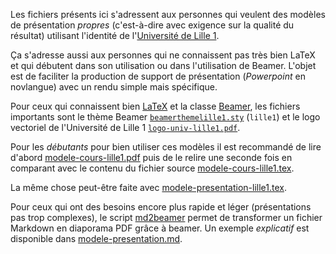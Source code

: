 Les fichiers présents ici s'adressent aux personnes qui veulent des modèles de
présentation *propres* (c'est-à-dire avec exigence sur la qualité du résultat)
utilisant l'identité de l'[Université de Lille 1](http://www.univ-lille1.fr).

Ça s'adresse aussi aux personnes qui ne connaissent pas très bien LaTeX et qui
débutent dans son utilisation ou dans l'utilisation de Beamer. L'objet est de
faciliter la production de support de présentation (*Powerpoint* en novlangue)
avec un rendu simple mais spécifique.

Pour ceux qui connaissent bien [LaTeX](http://www.latex-project.org) et la
classe [Beamer](https://bitbucket.org/rivanvx/beamer/wiki/Home), les fichiers
importants sont le thème Beamer
[`beamerthemelille1.sty`](beamerthemelille1.sty) (`lille1`) et le logo
vectoriel de l'Université de Lille 1
[`logo-univ-lille1.pdf`](logo-univ-lille1.pdf).

Pour les *débutants* pour bien utiliser ces modèles il est recommandé de lire
d'abord [modele-cours-lille1.pdf](modele-cours-lille1.pdf) puis de le relire
une seconde fois en comparant avec le contenu du fichier source
[modele-cours-lille1.tex](modele-cours-lille1.tex).

La même chose peut-être faite avec
[modele-presentation-lille1.tex](modele-presentation-lille1.tex).

Pour ceux qui ont des besoins encore plus rapide et léger (présentations pas
trop complexes), le script [md2beamer](md2beamer) permet de transformer un
fichier Markdown en diaporama PDF grâce à beamer. Un exemple *explicatif* est
disponible dans [modele-presentation.md](modele-presentation.md).
